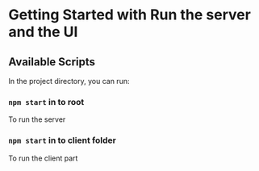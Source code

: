 # Getting Started with Run the server and the UI

## Available Scripts

In the project directory, you can run:

### `npm start` in to root
To run the server
### `npm start` in to client folder
To run the client part

